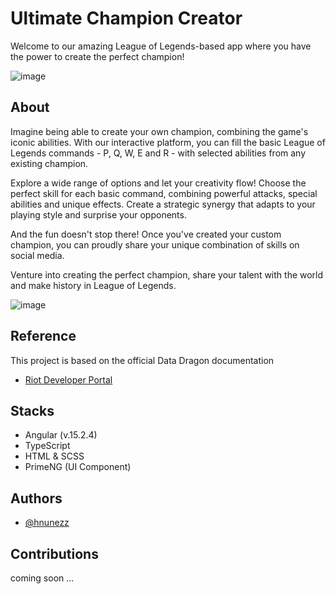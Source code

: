 
# Ultimate Champion Creator

Welcome to our amazing League of Legends-based app where you have the power to create the perfect champion!



![image](https://github.com/hnunezz/UltimateChampionCreator-LoL/assets/65831338/7a43e2ed-9464-4945-b561-d01d9f782069)



## About

Imagine being able to create your own champion, combining the game's iconic abilities. With our interactive platform, you can fill the basic League of Legends commands - P, Q, W, E and R - with selected abilities from any existing champion.

Explore a wide range of options and let your creativity flow! Choose the perfect skill for each basic command, combining powerful attacks, special abilities and unique effects. Create a strategic synergy that adapts to your playing style and surprise your opponents.

And the fun doesn't stop there! Once you've created your custom champion, you can proudly share your unique combination of skills on social media.

 Venture into creating the perfect champion, share your talent with the world and make history in League of Legends.

 ![image](https://github.com/hnunezz/UltimateChampionCreator-LoL/assets/65831338/2faaaa03-bb82-4b17-9c70-fd62ab1d9af4)


## Reference


This project is based on the official Data Dragon documentation

 - [Riot Developer Portal](https://developer.riotgames.com/docs/lol)

## Stacks

- Angular (v.15.2.4) 
- TypeScript
- HTML & SCSS
- PrimeNG (UI Component)


## Authors

- [@hnunezz](https://www.linkedin.com/in/henrique-nunes-de-almeida-ba897a1aa/)

## Contributions

coming soon ...

